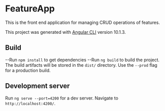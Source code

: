# FeatureApp
This is the front end application for managing CRUD operations of features.

This project was generated with [Angular CLI](https://github.com/angular/angular-cli) version 10.1.3.


 

## Build
--Run `npm install` to get dependencies
--Run `ng build` to build the project. The build artifacts will be stored in the `dist/` directory. Use the `--prod` flag for a production build.


## Development server
Run `ng serve --port=4200` for a dev server. Navigate to `http://localhost:4200/`.  


